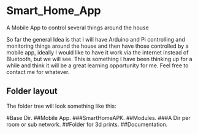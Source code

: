 # Smart_Home_App
A Mobile App to control several things around the house

So far the general Idea is that I will have Arduino and Pi controlling and monitoring things around the house and then have those controlled by a mobile app, ideally I would like to have it work via the internet instead of Bluetooth, but we will see.
This is something I have been thinking up for a while and think it will be a great learning opportunity for me.
Feel free to contact me for whatever.

## Folder layout
The folder tree will look something like this:

#Base Dir.
##Mobile App.
###SmartHomeAPK.
##Modules.
###A Dir per room or sub network.
##Folder for 3d prints.
##Documentation.

